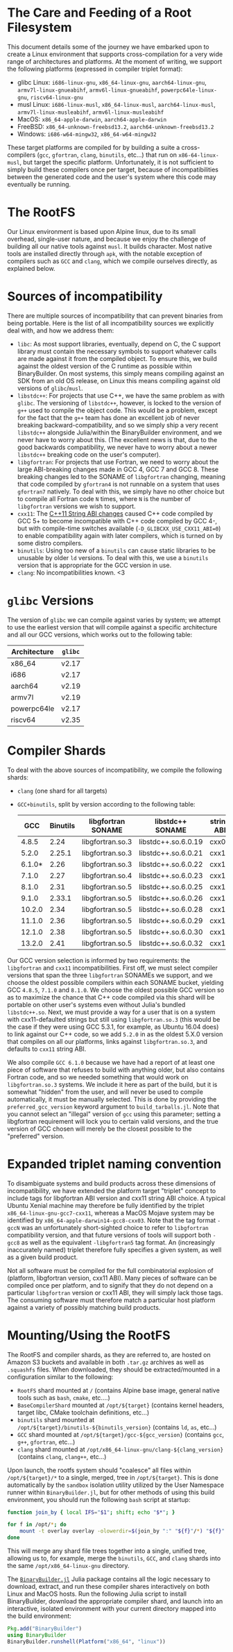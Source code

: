 The Care and Feeding of a Root Filesystem
=========================================

This document details some of the journey we have embarked upon to create a Linux environment that supports cross-compilation for a very wide range of architectures and platforms.  At the moment of writing, we support the following platforms (expressed in compiler triplet format):

* glibc Linux: `i686-linux-gnu`, `x86_64-linux-gnu`, `aarch64-linux-gnu`, `armv7l-linux-gnueabihf`, `armv6l-linux-gnueabihf`, `powerpc64le-linux-gnu`, `riscv64-linux-gnu`
* musl Linux: `i686-linux-musl`, `x86_64-linux-musl`, `aarch64-linux-musl`, `armv7l-linux-musleabihf`, `armv6l-linux-musleabihf`
* MacOS: `x86_64-apple-darwin`, `aarch64-apple-darwin`
* FreeBSD: `x86_64-unknown-freebsd13.2`, `aarch64-unknown-freebsd13.2`
* Windows: `i686-w64-mingw32`, `x86_64-w64-mingw32`

These target platforms are compiled for by building a suite a cross-compilers (`gcc`, `gfortran`, `clang`, `binutils`, etc...) that run on `x86-64-linux-musl`, but target the specific platform.  Unfortunately, it is not sufficient to simply build these compilers once per target, because of incompatibilities between the generated code and the user's system where this code may eventually be running.

The RootFS
==========

Our Linux environment is based upon Alpine linux, due to its small overhead, single-user nature, and because we enjoy the challenge of building all our native tools against `musl`.  It builds character.  Most native tools are installed directly through `apk`, with the notable exception of compilers such as `GCC` and `clang`, which we compile ourselves directly, as explained below.

Sources of incompatibility
==========================

There are multiple sources of incompatibility that can prevent binaries from being portable.  Here is the list of all incompatibility sources we explicitly deal with, and how we address them:

* `libc`: As most support libraries, eventually, depend on C, the C support library must contain the necessary symbols to support whatever calls are made against it from the compiled object.  To ensure this, we build against the oldest version of the C runtime as possible within BinaryBuilder.  On most systems, this simply means compiling against an SDK from an old OS release, on Linux this means compiling against old versions of `glibc`/`musl`.
* `libstdc++`: For projects that use C++, we have the same problem as with `glibc`.  The versioning of `libstdc++`, however, is locked to the version of `g++` used to compile the object code.  This would be a problem, except for the fact that the `g++` team has done an excellent job of never breaking backward-compatibility, and so we simply ship a very recent `libstdc++` alongside Julia/within the BinaryBuilder environment, and we never have to worry about this.  (The excellent news is that, due to the good backwards compatibility, we never have to worry about a newer `libstdc++` breaking code on the user's computer).
* `libgfortran`: For projects that use Fortran, we need to worry about the large ABI-breaking changes made in GCC 4, GCC 7 and GCC 8.  These breaking changes led to the SONAME of `libgfortran` changing, meaning that code compiled by `gfortran4` is not runnable on a system that uses `gfortran7` natively.  To deal with this, we simply have no other choice but to compile all Fortran code `N` times, where `N` is the number of `libgfortran` versions we wish to support.
* `cxx11`: The [C++11 String ABI changes](https://gcc.gnu.org/onlinedocs/libstdc++/manual/using_dual_abi.html) caused C++ code compiled by GCC 5+ to become incompatible with C++ code compiled by GCC 4-, but with compile-time switches available (`-D_GLIBCXX_USE_CXX11_ABI=0`) to enable compatibility again with later compilers, which is turned on by some distro compilers.
* `binutils`: Using too new of a `binutils` can cause static libraries to be unusable by older `ld` versions.  To deal with this, we use a `binutils` version that is appropriate for the GCC version in use.
* `clang`: No incompatibilities known.  <3

`glibc` Versions
================

The version of `glibc` we can compile against varies by system; we attempt to use the earliest version that will compile against a specific architecture and all our GCC versions, which works out to the following table:

| Architecture | `glibc` |
|--------------|---------|
|    x86_64    | v2.17   |
|     i686     | v2.17   |
|    aarch64   | v2.19   |
|     armv7l   | v2.19   |
|  powerpc64le | v2.17   |
|    riscv64   | v2.35   |


Compiler Shards
===============

To deal with the above sources of incompatibility, we compile the following shards:

* `clang` (one shard for all targets)
* `GCC+binutils`, split by version according to the following table:

    | GCC    | Binutils | libgfortran SONAME | libstdc++ SONAME    | string ABI |
    |--------|----------|--------------------|---------------------|------------|
    | 4.8.5  | 2.24     | libgfortran.so.3   | libstdc++.so.6.0.19 | cxx03      |
    | 5.2.0  | 2.25.1   | libgfortran.so.3   | libstdc++.so.6.0.21 | cxx11      |
    | 6.1.0* | 2.26     | libgfortran.so.3   | libstdc++.so.6.0.22 | cxx11      |
    | 7.1.0  | 2.27     | libgfortran.so.4   | libstdc++.so.6.0.23 | cxx11      |
    | 8.1.0  | 2.31     | libgfortran.so.5   | libstdc++.so.6.0.25 | cxx11      |
    | 9.1.0  | 2.33.1   | libgfortran.so.5   | libstdc++.so.6.0.26 | cxx11      |
    | 10.2.0 | 2.34     | libgfortran.so.5   | libstdc++.so.6.0.28 | cxx11      |
    | 11.1.0 | 2.36     | libgfortran.so.5   | libstdc++.so.6.0.29 | cxx11      |
    | 12.1.0 | 2.38     | libgfortran.so.5   | libstdc++.so.6.0.30 | cxx11      |
    | 13.2.0 | 2.41     | libgfortran.so.5   | libstdc++.so.6.0.32 | cxx11      |

Our GCC version selection is informed by two requirements: the `libgfortran` and `cxx11` incompatibilities.  First off, we must select compiler versions that span the three `libgfortran` SONAMEs we support, and we choose the oldest possible compilers within each SONAME bucket, yielding GCC `4.8.5`, `7.1.0` and `8.1.0`.  We choose the oldest possible GCC version so as to maximize the chance that C++ code compiled via this shard will be portable on other user's systems even without Julia's bundled `libstdc++.so`.  Next, we must provide a way for a user that is on a system with cxx11-defaulted strings but still using `libgfortran.so.3` (this would be the case if they were using GCC 5.3.1, for example, as Ubuntu 16.04 does) to link against our C++ code, so we add `5.2.0` in as the oldest 5.X.0 version that compiles on all our platforms, links against `libgfortran.so.3`, and defaults to `cxx11` string ABI.

We also compile `GCC 6.1.0` because we have had a report of at least one piece of software that refuses to build with anything older, but also contains Fortran code, and so we needed something that would work on `libgfortran.so.3` systems.  We include it here as part of the build, but it is somewhat "hidden" from the user, and will never be used to compile automatically, it must be manually selected.  This is done by providing the `preferred_gcc_version` keyword argument to `build_tarballs.jl`.  Note that you cannot select an "illegal" version of `gcc` using this parameter; setting a libgfortran requirement will lock you to certain valid versions, and the true version of GCC chosen will merely be the closest possible to the "preferred" version.

Expanded triplet naming convention
==================================

To disambiguate systems and build products across these dimensions of incompatibility, we have extended the platform target "triplet" concept to include tags for libgfortran ABI version and cxx11 string ABI choice.  A typical Ubuntu Xenial machine may therefore be fully identified by the triplet `x86_64-linux-gnu-gcc7-cxx11`, whereas a MacOS Mojave system may be identified by `x86_64-apple-darwin14-gcc8-cxx03`.  Note that the tag format `-gccN` was an unfortunately short-sighted choice to refer to `libgfortran` compatibility version, and that future versions of tools will support both `-gcc8` as well as the equivalent `-libgfortran5` tag format.  An (increasingly inaccurately named) triplet therefore fully specifies a given system, as well as a given build product.

Not all software must be compiled for the full combinatorial explosion of (platform, libgfortran version, cxx11 ABI).  Many pieces of software can be compiled once per platform, and to signify that they do not depend on a particular `libgfortran` version or cxx11 ABI, they will simply lack those tags.  The consuming software must therefore match a particular host platform against a variety of possibly matching build products.

Mounting/Using the RootFS
=========================

The RootFS and compiler shards, as they are referred to, are hosted on Amazon S3 buckets and available in both `.tar.gz` archives as well as `.squashfs` files.  When downloaded, they should be extracted/mounted in a configuration similar to the following:

* `RootFS` shard mounted at `/` (contains Alpine base image, general native tools such as `bash`, `cmake`, etc....)
* `BaseCompilerShard` mounted at `/opt/${target}` (contains kernel headers, target libc, CMake toolchain definitions, etc...)
* `binutils` shard mounted at `/opt/${target}/binutils-${binutils_version}` (contains `ld`, `as`, etc...)
* `GCC` shard mounted at `/opt/${target}/gcc-${gcc_version}` (contains `gcc`,  `g++`, `gfortran`, etc...)
* `clang` shard mounted at `/opt/x86_64-linux-gnu/clang-${clang_version}` (contains `clang`, `clang++`, etc...)

Upon launch, the rootfs system should "coalesce" all files within `/opt/${target}/*` to a single, merged, tree in `/opt/${target}`.  This is done automatically by the `sandbox` isolation utility utilized by the User Namespace runner within `BinaryBuilder.jl`, but for other methods of using this build environment, you should run the following `bash` script at startup:

```bash
function join_by { local IFS="$1"; shift; echo "$*"; }

for f in /opt/*; do
    mount -t overlay overlay -olowerdir=$(join_by ":" "${f}"/*) "${f}"
done
```

This will merge any shard file trees together into a single, unified tree, allowing us to, for example, merge the `binutils`, `GCC`, and `clang` shards into the same `/opt/x86_64-linux-gnu` directory.

The [`BinaryBuilder.jl`](https://github.com/JuliaPackaging/BinaryBuilder.jl) Julia package contains all the logic necessary to download, extract, and run these compiler shares interactively on both Linux and MacOS hosts.  Run the following Julia script to install BinaryBuilder, download the appropriate compiler shard, and launch into an interactive, isolated environment with your current directory mapped into the build environment:

```julia
Pkg.add("BinaryBuilder")
using BinaryBuilder
BinaryBuilder.runshell(Platform("x86_64", "linux"))
```
